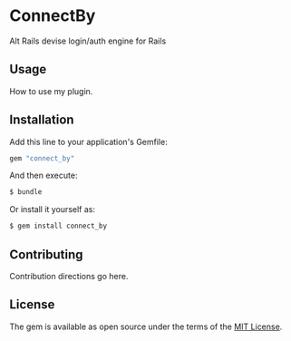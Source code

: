 # ConnectBy
Alt Rails devise login/auth engine for Rails

## Usage
How to use my plugin.

## Installation
Add this line to your application's Gemfile:

```ruby
gem "connect_by"
```

And then execute:
```bash
$ bundle
```

Or install it yourself as:
```bash
$ gem install connect_by
```

## Contributing
Contribution directions go here.

## License
The gem is available as open source under the terms of the [MIT License](https://opensource.org/licenses/MIT).
